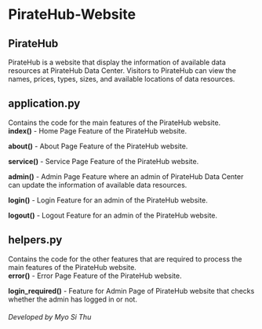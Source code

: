 # PirateHub-Website

## PirateHub
  PirateHub is a website that display the information of available data resources at PirateHub Data Center. Visitors to PirateHub can view the names, prices, types, sizes, and available locations of data resources.
  
## application.py
  Contains the code for the main features of the PirateHub website. \
  **index()** - Home Page Feature of the PirateHub website.
  
  **about()** - About Page Feature of the PirateHub website.
  
  **service()** - Service Page Feature of the PirateHub website.
  
  **admin()** - Admin Page Feature where an admin of PirateHub Data Center can update the information of available data resources.
  
  **login()** - Login Feature for an admin of the PirateHub website.
  
  **logout()** - Logout Feature for an admin of the PirateHub website.
 
## helpers.py
  Contains the code for the other features that are required to process the main features of the PirateHub website. \
  **error()** - Error Page Feature of the PirateHub website.
  
  **login_required()** - Feature for Admin Page of PirateHub website that checks whether the admin has logged in or not.

###### Developed by Myo Si Thu
